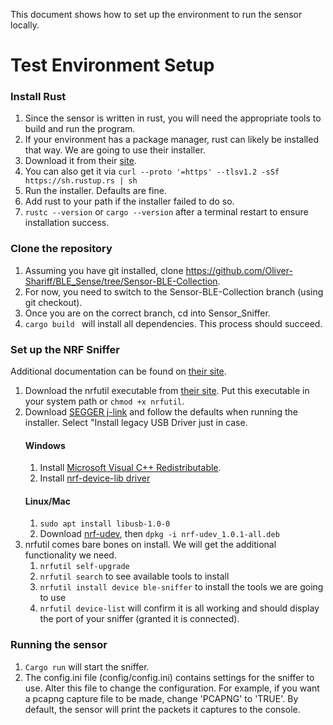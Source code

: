 This document shows how to set up the environment to run the sensor locally.

# Test Environment Setup
### Install Rust
1. Since the sensor is written in rust, you will need the appropriate tools to build and run the program.
2. If your environment has a package manager, rust can likely be installed that way. We are going to use their installer. 
3. Download it from their [site](https://www.rust-lang.org/tools/install).
4. You can also get it via `curl --proto '=https' --tlsv1.2 -sSf https://sh.rustup.rs | sh`
5. Run the installer. Defaults are fine.
6. Add rust to your path if the installer failed to do so.
7. `rustc --version` or `cargo --version` after a terminal restart to ensure installation success.

### Clone the repository
1. Assuming you have git installed, clone https://github.com/Oliver-Shariff/BLE_Sense/tree/Sensor-BLE-Collection.
2. For now, you need to switch to the Sensor-BLE-Collection branch (using git checkout).
3. Once you are on the correct branch, cd into Sensor_Sniffer.
4. `cargo build ` will install all dependencies. This process should succeed.

### Set up the NRF Sniffer
Additional documentation can be found on [their site](https://docs.nordicsemi.com/bundle/nrfutil/page/README.html).
1. Download the nrfutil executable from [their site](https://www.nordicsemi.com/Products/Development-tools/nRF-Util/Download#infotabs). Put this executable in your system path or `chmod +x nrfutil`.
2. Download [SEGGER j-link](https://www.segger.com/downloads/jlink/#J-LinkSoftwareAndDocumentationPack) and follow the defaults when running the installer. Select "Install legacy USB Driver just in case. 
   #### Windows
   1.  Install [Microsoft Visual C++ Redistributable](https://learn.microsoft.com/en-us/cpp/windows/latest-supported-vc-redist?view=msvc-170#visual-studio-2015-2017-2019-and-2022).
   1. Install [nrf-device-lib driver](https://github.com/NordicSemiconductor/pc-nrfconnect-launcher/blob/main/build/drivers/nrf-device-lib-driver-installer.exe)
   #### Linux/Mac
   1. `sudo apt install libusb-1.0-0`
   1. Download [nrf-udev](https://github.com/NordicSemiconductor/nrf-udevsudo), then `dpkg -i nrf-udev_1.0.1-all.deb`
1. nrfutil comes bare bones on install. We will get the additional functionality we need.
   1. `nrfutil self-upgrade`
   2. `nrfutil search` to see available tools to install
   3. `nrfutil install device ble-sniffer` to install the tools we are going to use
   4. `nrfutil device-list` will confirm it is all working and should display the port of your sniffer (granted it is connected).

### Running the sensor
1. `Cargo run` will start the sniffer.
2. The config.ini file (config/config.ini) contains settings for the sniffer to use. Alter this file to change the configuration. For example, if you want a pcapng capture file to be made, change 'PCAPNG' to 'TRUE'. By default, the sensor will print the packets it captures to the console.  




